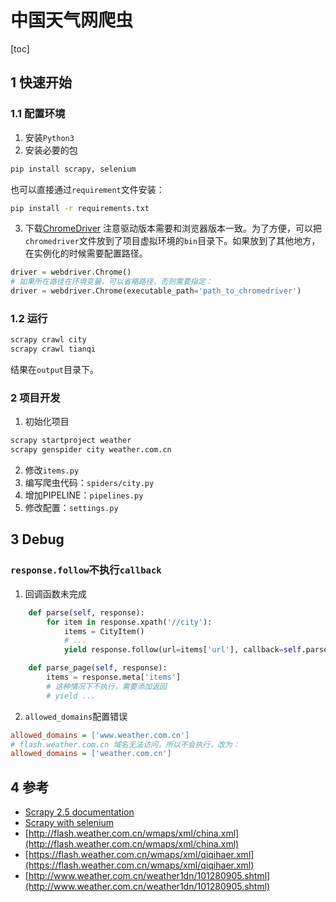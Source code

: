 # 中国天气网爬虫
[toc]

## 1 快速开始
### 1.1 配置环境
1. 安装`Python3`
2. 安装必要的包
```sh
pip install scrapy, selenium
```
也可以直接通过`requirement`文件安装：
```sh
pip install -r requirements.txt
```
3. 下载[ChromeDriver](https://sites.google.com/chromium.org/driver/)
注意驱动版本需要和浏览器版本一致。为了方便，可以把`chromedriver`文件放到了项目虚拟环境的`bin`目录下。如果放到了其他地方，在实例化的时候需要配置路径。
```py
driver = webdriver.Chrome()
# 如果所在路径在环境变量，可以省略路径，否则需要指定：
driver = webdriver.Chrome(executable_path='path_to_chromedriver')
```

### 1.2 运行
```sh
scrapy crawl city
scrapy crawl tianqi
```
结果在`output`目录下。

### 2 项目开发
1. 初始化项目
```sh
scrapy startproject weather
scrapy genspider city weather.com.cn
```

2. 修改`items.py`
3. 编写爬虫代码：`spiders/city.py`
4. 增加PIPELINE：`pipelines.py`
5. 修改配置：`settings.py`

## 3 Debug
### `response.follow`不执行`callback`
1. 回调函数未完成
```py
    def parse(self, response):
        for item in response.xpath('//city'):
            items = CityItem()
            # ...
            yield response.follow(url=items['url'], callback=self.parse_page, meta={'items': items})

    def parse_page(self, response):
        items = response.meta['items']
        # 这种情况下不执行，需要添加返回
        # yield ...
```

2. `allowed_domains`配置错误
```ini
allowed_domains = ['www.weather.com.cn']
# flash.weather.com.cn 域名无法访问，所以不会执行，改为：
allowed_domains = ['weather.com.cn']
```

## 4 参考
* [Scrapy 2.5 documentation](https://docs.scrapy.org/en/latest/index.html)
* [Scrapy with selenium](https://github.com/clemfromspace/scrapy-selenium)
* [http://flash.weather.com.cn/wmaps/xml/china.xml](http://flash.weather.com.cn/wmaps/xml/china.xml)
* [https://flash.weather.com.cn/wmaps/xml/qiqihaer.xml](https://flash.weather.com.cn/wmaps/xml/qiqihaer.xml)
* [http://www.weather.com.cn/weather1dn/101280905.shtml](http://www.weather.com.cn/weather1dn/101280905.shtml)
